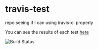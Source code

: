 # travis-test
repo seeing if I can using travis-ci properly

You can see the results of each test [here](https://travis-ci.org/SivanMehta/travis-test)

![Build Status](https://travis-ci.org/SivanMehta/travis-test.svg?branch=master)